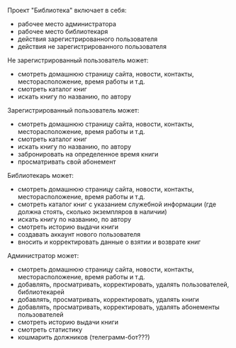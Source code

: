 Проект "Библиотека" включает в себя:
- рабочее место администратора
- рабочее место библиотекаря
- действия зарегистрированного пользователя
- действия не зарегистрированного пользователя

Не зарегистрированный пользователь может:
- смотреть домашнюю страницу сайта, новости, контакты, месторасположение, время работы и т.д.
- смотреть каталог книг
- искать книгу по названию, по автору

Зарегистрированный пользователь может:
- смотреть домашнюю страницу сайта, новости, контакты, месторасположение, время работы и т.д.
- смотреть каталог книг
- искать книгу по названию, по автору
- забронировать на определенное время книги
- просматривать свой абонемент

Библиотекарь может:
- смотреть домашнюю страницу сайта, новости, контакты, месторасположение, время работы и т.д.
- смотреть каталог книг с указанием служебной информации (где должна стоять, сколько экземпляров в наличии)
- искать книгу по названию, по автору
- смотреть историю выдачи книги
- создавать аккаунт нового пользователя
- вносить и корректировать данные о взятии и возврате книг
 
Администратор может:
- смотреть домашнюю страницу сайта, новости, контакты, месторасположение, время работы и т.д.
- добавлять, просматривать, корректировать, удалять пользователей, библиотекарей
- добавлять, просматривать, корректировать, удалять книги
- добавлять, просматривать, корректировать, удалять абонементы пользователей
- смотреть историю выдачи книги
- смотреть статистику
- кошмарить должников (телеграмм-бот???)
